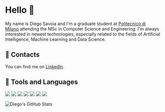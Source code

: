 # Hello 👋
My name is Diego Savoia and I'm a graduate student at [Politecnico di Milano](https://www.polimi.it/en/index.html) attending the MSc in Computer Science and Engineering. I'm always interested in newest technologies, especially related to the fields of Artificial Intelligence, Machine Learning and Data Science.

## :memo: Contacts
You can find me on [LinkedIn](https://www.linkedin.com/in/diegosavoia/).

## :wrench: Tools and Languages
![](https://img.shields.io/badge/OS-Windows-informational?style=flat&logo=windows&logoColor=white&color=blue)
![](https://img.shields.io/badge/Editor-CLion-informational?style=flat&logo=clion&logoColor=white&color=blue)
![](https://img.shields.io/badge/Editor-IntelliJ_IDEA-informational?style=flat&logo=intellij-idea&logoColor=white&color=blue)
![](https://img.shields.io/badge/Code-C-informational?style=flat&logo=c&logoColor=white&color=blue)
![](https://img.shields.io/badge/Code-Python-informational?style=flat&logo=python&logoColor=white&color=blue)
![](https://img.shields.io/badge/Code-Java-informational?style=flat&logo=java&logoColor=white&color=blue)
![](https://img.shields.io/badge/Code-JavaScript-informational?style=flat&logo=javascript&logoColor=white&color=blue)

<img align="center" src="https://github-readme-stats.vercel.app/api?username=savoiadiego&show_icons=true&count_private=true&theme=react" alt="Diego's GitHub Stats" />
